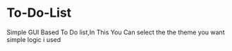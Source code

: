 # To-Do-List
Simple GUI Based To Do list,In This You Can select the the theme you want simple logic i used 
